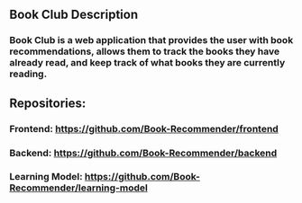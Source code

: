## Book Club Description

### Book Club is a web application that provides the user with book recommendations, allows them to track the books they have already read, and keep track of what books they are currently reading.

## Repositories:

### Frontend: https://github.com/Book-Recommender/frontend

### Backend: https://github.com/Book-Recommender/backend

### Learning Model: https://github.com/Book-Recommender/learning-model
